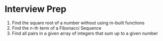 # Interview Prep

1. Find the square root of a number without using in-built functions
2. Find the n-th term of a Fibonacci Sequence
3. Find all pairs in a given array of integers that sum up to a given number

